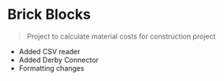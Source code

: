 # Brick Blocks
> Project to calculate material costs for construction project

- Added CSV reader
- Added Derby Connector
- Formatting changes


